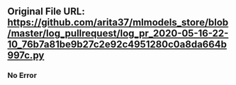 ## Original File URL: https://github.com/arita37/mlmodels_store/blob/master/log_pullrequest/log_pr_2020-05-16-22-10_76b7a81be9b27c2e92c4951280c0a8da664b997c.py<br />

### No Error